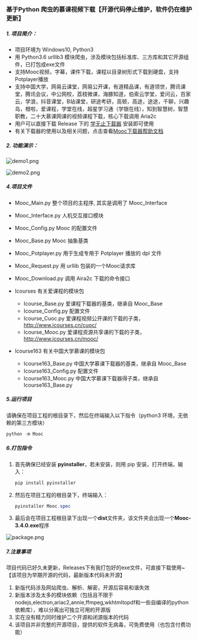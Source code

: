 ### 				基于Python 爬虫的慕课视频下载【开源代码停止维护，软件仍在维护更新】

##### 1.  项目简介：

- 项目环境为 Windows10,  Python3
- 用 Python3.6 urllib3 模块爬虫，涉及模块包括标准库、三方库和其它开源组件，已打包成exe文件
- 支持Mooc视频，字幕，课件下载，课程以目录树形式下载到硬盘，支持Potplayer播放
- 支持中国大学，网易云课堂，网易公开课，有道精品课，有道领世，腾讯课堂，腾讯会议，中公网校，荔枝微课，海豚知道，伯索云学堂，爱问云，百家云，学浪，抖音课堂，B站课堂，研途考研，高顿，高途，途途，千聊，兴趣岛，橙啦，爱课程，学堂在线，超星学习通（学银在线），知到智慧树，智慧职教，二十大慕课网课的视频课程下载，核心下载调用 Aria2c
- 用户可以直接下载 Release 下的 [学无止下载器](https://github.com/PyJun/Mooc_Downloader/releases)  安装即可使用
- 有关下载器的使用以及相关问题，点击查看[Mooc下载器帮助文档](https://github.com/PyJun/Mooc_Downloader/wiki)

##### 2. 功能演示：

![demo1.png](http://xuewuzhi.cn/images/demo1.png)

![demo2.png](http://xuewuzhi.cn/images/demo2.png)

##### 4.项目文件

- Mooc_Main.py	          整个项目的主程序,  其实是调用了 Mooc_Interface
- Mooc_Interface.py       人机交互接口模块
- Mooc_Config.py            Mooc 的配置文件
- Mooc_Base.py               Mooc  抽象基类
- Mooc_Potplayer.py       用于生成专用于 Potplayer 播放的 dpl 文件 
- Mooc_Request.py          用 urllib 包装的一个Mooc请求库
- Mooc_Download.py      调用 Aira2c 下载的命令接口
- Icourses                          有关爱课程的模块包
  - Icourse_Base.py              爱课程下载器的基类，继承自 Mooc_Base
  - Icourse_Config.py            配置文件
  - Icourse_Cuoc.py              爱课程视频公开课的下载的子类，http://www.icourses.cn/cuoc/
  - Icourse_Mooc.py             爱课程资源共享课的下载的子类，http://www.icourses.cn/mooc/

- Icourse163                      有关中国大学慕课的模块包
  - Icourse163_Base.py         中国大学慕课下载器的基类，继承自 Mooc_Base
  - Icourse163_Config.py       配置文件
  - Icourse163_Mooc.py        中国大学慕课下载器得子类，继承自 Icourse163_Base.py

##### 5.运行项目

请确保在项目工程的根目录下，然后在终端输入以下指令（python3 环境，无依赖的第三方模块）

```powershell
python -m Mooc
```

##### 6.打包指令

1. 首先确保已经安装 **pyinstaller**，若未安装，则用 pip 安装，打开终端，输入：

   ```powershell
   pip install pyinstaller
   ```

2. 然后在项目工程的根目录下，终端输入：

   ```powershell
   pyinstaller Mooc.spec
   ```

3. 最后会在项目工程根目录下出现一个**dist**文件夹，该文件夹会出现一个**Mooc-3.4.0.exe**程序

![package.png](http://xuewuzhi.cn/images/package.png)


##### 7.注意事项
项目代码已好久未更新，Releases下有我打包好的exe文件，可直接下载使用~
【该项目为早期开源的代码，最新版本代码未开源】
1. 新版代码涉及网站爬虫、解析、解密，开源后容易和谐失效
2. 新版本涉及太多的模块依赖（包括且不限于nodejs,electron,ariac2,annie,ffmpeg,wkhtmltopdf和一些自编译的python依赖库），难以分离出可独立可用的开源版
3. 实在没有精力同时维护二个开源和闭源版本的代码
4. 该项目并非完整的开源项目，提供的软件无病毒，可免费使用（也包含付费功能）
